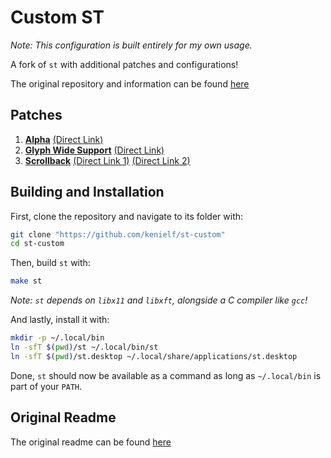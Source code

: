# Custom ST
*Note: This configuration is built entirely for my own usage.*

A fork of `st` with additional patches and configurations!

The original repository and information can be found [here](https://st.suckless.org/)

## Patches
 1. **[Alpha](https://st.suckless.org/patches/alpha/)** 
 [(Direct Link)](https://st.suckless.org/patches/alpha/st-alpha-20220206-0.8.5.diff)
 2. **[Glyph Wide Support](https://st.suckless.org/patches/glyph_wide_support/)** 
 [(Direct Link)](https://st.suckless.org/patches/glyph_wide_support/st-glyph-wide-support-20220411-ef05519.diff)
 3. **[Scrollback](https://st.suckless.org/patches/scrollback/)**
 [(Direct Link 1)](https://st.suckless.org/patches/scrollback/st-scrollback-20210507-4536f46.diff)
 [(Direct Link 2)](https://st.suckless.org/patches/scrollback/st-scrollback-mouse-20220127-2c5edf2.diff)

## Building and Installation
First, clone the repository and navigate to its folder with:
```bash
git clone "https://github.com/kenielf/st-custom"
cd st-custom
```

Then, build `st` with:
```bash
make st
```
*Note: `st` depends on `libx11` and `libxft`, alongside a C compiler like `gcc`!*

And lastly, install it with:
```bash
mkdir -p ~/.local/bin
ln -sfT $(pwd)/st ~/.local/bin/st
ln -sfT $(pwd)/st.desktop ~/.local/share/applications/st.desktop
```

Done, `st` should now be available as a command as long as `~/.local/bin` is 
part of your `PATH`.

## Original Readme
The original readme can be found [here](/README)
